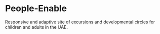 # People-Enable
Responsive and adaptive site of excursions and developmental circles for children and adults in the UAE.
